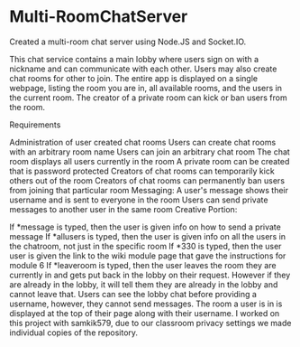 # Multi-RoomChatServer
Created a multi-room chat server using Node.JS and Socket.IO.

This chat service contains a main lobby where users sign on with a nickname and can communicate with each other. Users may also create chat rooms for other to join. The entire app is displayed on a single webpage, listing the room you are in, all available rooms, and the users in the current room. The creator of a private room can kick or ban users from the room.

Requirements

Administration of user created chat rooms
Users can create chat rooms with an arbitrary room name
Users can join an arbitrary chat room
The chat room displays all users currently in the room
A private room can be created that is password protected
Creators of chat rooms can temporarily kick others out of the room
Creators of chat rooms can permanently ban users from joining that particular room Messaging:
A user's message shows their username and is sent to everyone in the room
Users can send private messages to another user in the same room
Creative Portion:

If *message is typed, then the user is given info on how to send a private message
If *allusers is typed, then the user is given info on all the users in the chatroom, not just in the specific room
If *330 is typed, then the user user is given the link to the wiki module page that gave the instructions for module 6
If *leaveroom is typed, then the user leaves the room they are currently in and gets put back in the lobby on their request. However if they are already in the lobby, it will tell them they are already in the lobby and cannot leave that.
Users can see the lobby chat before providing a username, however, they cannot send messages.
The room a user is in is displayed at the top of their page along with their username.
I worked on this project with samkik579, due to our classroom privacy settings we made individual copies of the repository.
